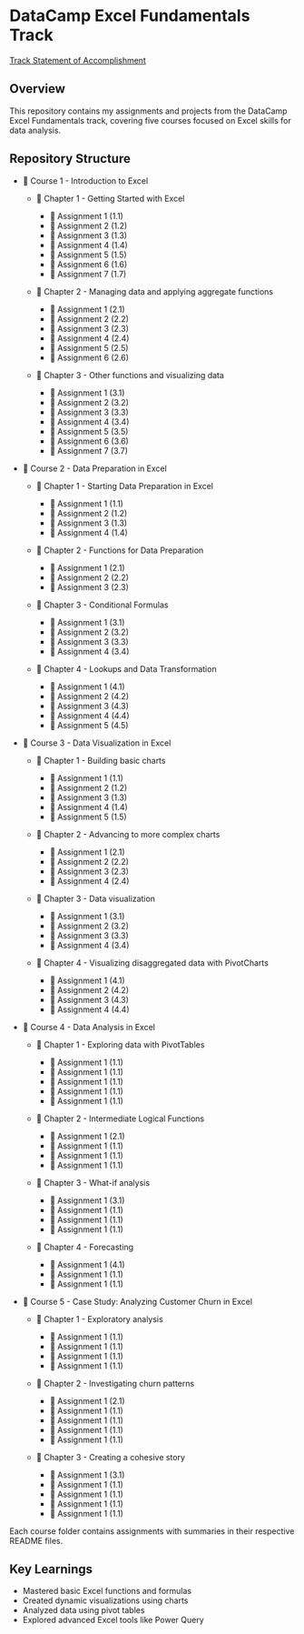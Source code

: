 # DataCamp Excel Fundamentals Track

[Track Statement of Accomplishment](https://www.datacamp.com/completed/statement-of-accomplishment/track/9505e5f3355f819b4f3403f4f171563d7dd9cbe1)

## Overview
This repository contains my assignments and projects from the DataCamp Excel Fundamentals track, covering five courses focused on Excel skills for data analysis.

## Repository Structure
- 📂 Course 1 - Introduction to Excel
  - 📂 Chapter 1 - Getting Started with Excel
      - 📂 Assignment 1 (1.1)
      - 📂 Assignment 2 (1.2)
      - 📂 Assignment 3 (1.3)
      - 📂 Assignment 4 (1.4)
      - 📂 Assignment 5 (1.5)
      - 📂 Assignment 6 (1.6)
      - 📂 Assignment 7 (1.7)

  - 📂 Chapter 2 - Managing data and applying aggregate functions
      - 📂 Assignment 1 (2.1)
      - 📂 Assignment 2 (2.2)
      - 📂 Assignment 3 (2.3)
      - 📂 Assignment 4 (2.4)
      - 📂 Assignment 5 (2.5)
      - 📂 Assignment 6 (2.6)

   - 📂 Chapter 3 - Other functions and visualizing data
      - 📂 Assignment 1 (3.1)
      - 📂 Assignment 2 (3.2)
      - 📂 Assignment 3 (3.3)
      - 📂 Assignment 4 (3.4)
      - 📂 Assignment 5 (3.5)
      - 📂 Assignment 6 (3.6)
      - 📂 Assignment 7 (3.7)


- 📂 Course 2 - Data Preparation in Excel
  - 📂 Chapter 1 - Starting Data Preparation in Excel
      - 📂 Assignment 1 (1.1)
      - 📂 Assignment 2 (1.2)
      - 📂 Assignment 3 (1.3)
      - 📂 Assignment 4 (1.4)

   - 📂 Chapter 2 - Functions for Data Preparation
      - 📂 Assignment 1 (2.1)
      - 📂 Assignment 2 (2.2)
      - 📂 Assignment 3 (2.3)

  - 📂 Chapter 3 - Conditional Formulas
      - 📂 Assignment 1 (3.1)
      - 📂 Assignment 2 (3.2)
      - 📂 Assignment 3 (3.3)
      - 📂 Assignment 4 (3.4)

  - 📂 Chapter 4 - Lookups and Data Transformation
      - 📂 Assignment 1 (4.1)
      - 📂 Assignment 2 (4.2)
      - 📂 Assignment 3 (4.3)
      - 📂 Assignment 4 (4.4)
      - 📂 Assignment 5 (4.5)


- 📂 Course 3 - Data Visualization in Excel
  - 📂 Chapter 1 - Building basic charts
      - 📂 Assignment 1 (1.1)
      - 📂 Assignment 2 (1.2)
      - 📂 Assignment 3 (1.3)
      - 📂 Assignment 4 (1.4)
      - 📂 Assignment 5 (1.5)

  - 📂 Chapter 2 - Advancing to more complex charts
      - 📂 Assignment 1 (2.1)
      - 📂 Assignment 2 (2.2)
      - 📂 Assignment 3 (2.3)
      - 📂 Assignment 4 (2.4)

  - 📂 Chapter 3 - Data visualization
      - 📂 Assignment 1 (3.1)
      - 📂 Assignment 2 (3.2)
      - 📂 Assignment 3 (3.3)
      - 📂 Assignment 4 (3.4)

  - 📂 Chapter 4 - Visualizing disaggregated data with PivotCharts
      - 📂 Assignment 1 (4.1)
      - 📂 Assignment 2 (4.2)
      - 📂 Assignment 3 (4.3)
      - 📂 Assignment 4 (4.4)


- 📂 Course 4 - Data Analysis in Excel
  - 📂 Chapter 1 - Exploring data with PivotTables
      - 📂 Assignment 1 (1.1)
      - 📂 Assignment 1 (1.1)
      - 📂 Assignment 1 (1.1)
      - 📂 Assignment 1 (1.1)
      - 📂 Assignment 1 (1.1)

  - 📂 Chapter 2 - Intermediate Logical Functions
      - 📂 Assignment 1 (2.1)
      - 📂 Assignment 1 (1.1)
      - 📂 Assignment 1 (1.1)
      - 📂 Assignment 1 (1.1)

  - 📂 Chapter 3 - What-if analysis
      - 📂 Assignment 1 (3.1)
      - 📂 Assignment 1 (1.1)
      - 📂 Assignment 1 (1.1)
      - 📂 Assignment 1 (1.1)

  - 📂 Chapter 4 - Forecasting
      - 📂 Assignment 1 (4.1)
      - 📂 Assignment 1 (1.1)
      - 📂 Assignment 1 (1.1)


- 📂 Course 5 - Case Study: Analyzing Customer Churn in Excel
  - 📂 Chapter 1 - Exploratory analysis
      - 📂 Assignment 1 (1.1)
      - 📂 Assignment 1 (1.1)
      - 📂 Assignment 1 (1.1)
      - 📂 Assignment 1 (1.1)

   - 📂 Chapter 2 - Investigating churn patterns
      - 📂 Assignment 1 (2.1)
      - 📂 Assignment 1 (1.1)
      - 📂 Assignment 1 (1.1)
      - 📂 Assignment 1 (1.1)
      - 📂 Assignment 1 (1.1)

  - 📂 Chapter 3 - Creating a cohesive story
      - 📂 Assignment 1 (3.1)
      - 📂 Assignment 1 (1.1)
      - 📂 Assignment 1 (1.1)
      - 📂 Assignment 1 (1.1)
      - 📂 Assignment 1 (1.1)

Each course folder contains assignments with summaries in their respective README files.

## Key Learnings
- Mastered basic Excel functions and formulas
- Created dynamic visualizations using charts
- Analyzed data using pivot tables
- Explored advanced Excel tools like Power Query

